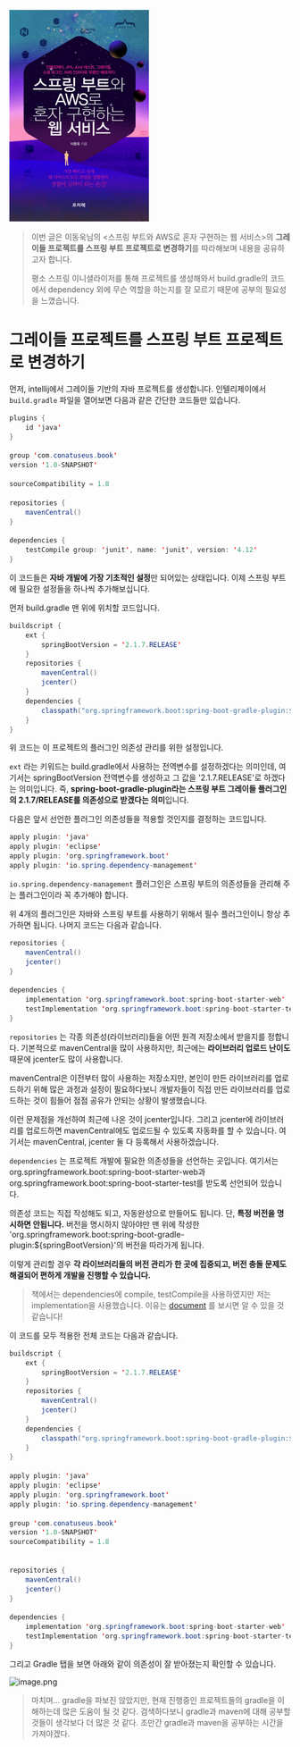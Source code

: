 ![image.jpg](https://github.com/Conatuseus/TIL/blob/master/images/%EC%9D%B4%EB%8F%99%EC%9A%B1%EB%8B%98%20%EC%B1%85/Springboot.jpg?raw=true)

> 이번 글은 이동욱님의 <스프링 부트와 AWS로 혼자 구현하는 웹 서비스>의 **그레이들 프로젝트를 스프링 부트 프로젝트로 변경하기**를 따라해보며 내용을 공유하고자 합니다.
>
> 평소 스프링 이니셜라이저를 통해 프로젝트를 생성해와서 build.gradle의 코드에서 dependency 외에 무슨 역할을 하는지를 잘 모르기 때문에 공부의 필요성을 느꼈습니다. 



# 그레이들 프로젝트를 스프링 부트 프로젝트로 변경하기



 먼저, intellij에서 그레이들 기반의 자바 프로젝트를 생성합니다. 인텔리제이에서 `build.gradle` 파일을 열어보면 다음과 같은 간단한 코드들만 있습니다.

~~~ java
plugins {
    id 'java'
}

group 'com.conatuseus.book'
version '1.0-SNAPSHOT'

sourceCompatibility = 1.8

repositories {
    mavenCentral()
}

dependencies {
    testCompile group: 'junit', name: 'junit', version: '4.12'
}
~~~

이 코드들은 **자바 개발에 가장 기초적인 설정**만 되어있는 상태입니다. 이제 스프링 부트에 필요한 설정들을 하나씩 추가해보십니다.

먼저 build.gradle 맨 위에 위치할 코드입니다.

~~~ java
buildscript {
    ext {
        springBootVersion = '2.1.7.RELEASE'
    }
    repositories {
        mavenCentral()
        jcenter()
    }
    dependencies {
        classpath("org.springframework.boot:spring-boot-gradle-plugin:${springBootVersion}")
    }
}

~~~

 위 코드는 이 프로젝트의 플러그인 의존성 관리를 위한 설정입니다.

 `ext` 라는 키워드는 build.gradle에서 사용하는 전역변수를 설정하겠다는 의미인데, 여기서는 springBootVersion 전역변수를 생성하고 그 값을 '2.1.7.RELEASE'로 하겠다는 의미입니다. 즉, **spring-boot-gradle-plugin라는 스프링 부트 그레이들 플러그인의 2.1.7/RELEASE를 의존성으로 받겠다는 의미**입니다.

 다음은 앞서 선언한 플러그인 의존성들을 적용할 것인지를 결정하는 코드입니다.

~~~ java
apply plugin: 'java'
apply plugin: 'eclipse'
apply plugin: 'org.springframework.boot'
apply plugin: 'io.spring.dependency-management'
~~~

 `io.spring.dependency-management` 플러그인은 스프링 부트의 의존성들을 관리해 주는 플러그인이라 꼭 추가해야 합니다.

 위 4개의 플러그인은 자바와 스프링 부트를 사용하기 위해서 필수 플러그인이니 항상 추가하면 됩니다. 나머지 코드는 다음과 같습니다.

```java
repositories {
    mavenCentral()
    jcenter()
}

dependencies {
    implementation 'org.springframework.boot:spring-boot-starter-web'
    testImplementation 'org.springframework.boot:spring-boot-starter-test'
}
```

`repositories` 는 각종 의존성(라이브러리)들을 어떤 원격 저장소에서 받을지를 정합니다. 기본적으로 mavenCentral을 많이 사용하지만, 최근에는 **라이브러리 업로드 난이도** 때문에 jcenter도 많이 사용합니다.

mavenCentral은 이전부터 많이 사용하는 저장소지만, 본인이 만든 라이브러리를 업로드하기 위해 많은 과정과 설정이 필요하다보니 개발자들이 직접 만든 라이브러리를 업로드하는 것이 힘들어 점점 공유가 안되는 상황이 발생했습니다.

 이런 문제점을 개선하여 최근에 나온 것이 jcenter입니다. 그리고 jcenter에 라이브러리를 업로드하면 mavenCentral에도 업로드될 수 있도록 자동화를 할 수 있습니다. 여기서는 mavenCentral, jcenter 둘 다 등록해서 사용하겠습니다.

`dependencies` 는 프로젝트 개발에 필요한 의존성들을 선언하는 곳입니다. 여기서는 org.springframework.boot:spring-boot-starter-web과 org.springframework.boot:spring-boot-starter-test를 받도록 선언되어 있습니다. 

 의존성 코드는 직접 작성해도 되고, 자동완성으로 만들어도 됩니다. 단, **특정 버전을 명시하면 안됩니다.** 버전을 명시하지 않아야만 맨 위에 작성한 'org.springframework.boot:spring-boot-gradle-plugin:${springBootVersion}'의 버전을 따라가게 됩니다.

 이렇게 관리할 경우 **각 라이브러리들의 버전 관리가 한 곳에 집중되고, 버전 충돌 문제도 해결되어 편하게 개발을 진행할 수 있습니다.**

> 책에서는 dependencies에 compile, testCompile을 사용하였지만 저는 implementation을 사용했습니다.
> 이유는 [document](https://docs.gradle.org/current/userguide/java_library_plugin.html) 를 보시면 알 수 있을 것 같습니다!

이 코드를 모두 적용한 전체 코드는 다음과 같습니다.

~~~ java
buildscript {
    ext {
        springBootVersion = '2.1.7.RELEASE'
    }
    repositories {
        mavenCentral()
        jcenter()
    }
    dependencies {
        classpath("org.springframework.boot:spring-boot-gradle-plugin:${springBootVersion}")
    }
}

apply plugin: 'java'
apply plugin: 'eclipse'
apply plugin: 'org.springframework.boot'
apply plugin: 'io.spring.dependency-management'

group 'com.conatuseus.book'
version '1.0-SNAPSHOT'
sourceCompatibility = 1.8


repositories {
    mavenCentral()
    jcenter()
}

dependencies {
    implementation 'org.springframework.boot:spring-boot-starter-web'
    testImplementation 'org.springframework.boot:spring-boot-starter-test'
}
~~~

그리고 Gradle 탭을 보면 아래와 같이 의존성이 잘 받아졌는지 확인할 수 있습니다.

![image.png](https://images.velog.io/post-images/conatuseus/845c2dc0-1e72-11ea-b71c-d18bc94cecdf/image.png)


> 마치며...
gradle을 파보진 않았지만, 현재 진행중인 프로젝트들의 gradle을 이해하는데 많은 도움이 될 것 같다.
검색하다보니 gradle과 maven에 대해 공부할 것들이 생각보다 더 많은 것 같다.
조만간 gradle과 maven을 공부하는 시간을 가져야겠다.

